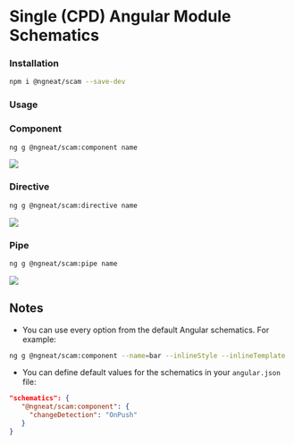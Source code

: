 # Single (CPD) Angular Module Schematics

### Installation

```bash
npm i @ngneat/scam --save-dev
```

### Usage

### Component

```bash
ng g @ngneat/scam:component name
```

<img src="./component.gif">

### Directive

```bash
ng g @ngneat/scam:directive name
```

<img src="./directive.gif">

### Pipe

```bash
ng g @ngneat/scam:pipe name
```

<img src="./pipe.gif">

## Notes

- You can use every option from the default Angular schematics. For example:

```bash
ng g @ngneat/scam:component --name=bar --inlineStyle --inlineTemplate
```

- You can define default values for the schematics in your `angular.json` file:

```json
"schematics": {
   "@ngneat/scam:component": {
     "changeDetection": "OnPush"
   }
}
```
